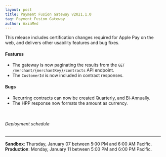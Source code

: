 ```yaml
---
layout: post
title: Payment Fusion Gateway v2021.1.0
tag: Payment Fusion Gateway
author: AxiaMed
---
```


This release includes certification changes required for Apple Pay on the web, and delivers other usability features and bug fixes.

#### Features
* The gateway is now paginating the results from the `GET /merchant/{merchantKey}/contracts` API endpoint.
* The `CustomerId` is now included in contract responses.

#### Bugs
* Recurring contracts can now be created Quarterly, and Bi-Annually.
* The HPP response now formats the amount as currency.

&nbsp;  
###### Deployment schedule
* * *
**Sandbox**: Thursday, January 07 between 5:00 PM and 6:00 AM Pacific.
<br>
**Production**: Monday, January 11 between 5:00 PM and 6:00 PM Pacific.
